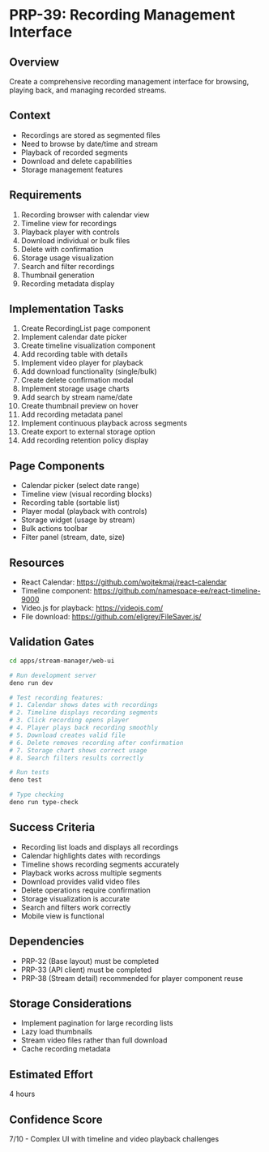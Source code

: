 # PRP-39: Recording Management Interface

## Overview
Create a comprehensive recording management interface for browsing, playing back, and managing recorded streams.

## Context
- Recordings are stored as segmented files
- Need to browse by date/time and stream
- Playback of recorded segments
- Download and delete capabilities
- Storage management features

## Requirements
1. Recording browser with calendar view
2. Timeline view for recordings
3. Playback player with controls
4. Download individual or bulk files
5. Delete with confirmation
6. Storage usage visualization
7. Search and filter recordings
8. Thumbnail generation
9. Recording metadata display

## Implementation Tasks
1. Create RecordingList page component
2. Implement calendar date picker
3. Create timeline visualization component
4. Add recording table with details
5. Implement video player for playback
6. Add download functionality (single/bulk)
7. Create delete confirmation modal
8. Implement storage usage charts
9. Add search by stream name/date
10. Create thumbnail preview on hover
11. Add recording metadata panel
12. Implement continuous playback across segments
13. Create export to external storage option
14. Add recording retention policy display

## Page Components
- Calendar picker (select date range)
- Timeline view (visual recording blocks)
- Recording table (sortable list)
- Player modal (playback with controls)
- Storage widget (usage by stream)
- Bulk actions toolbar
- Filter panel (stream, date, size)

## Resources
- React Calendar: https://github.com/wojtekmaj/react-calendar
- Timeline component: https://github.com/namespace-ee/react-timeline-9000
- Video.js for playback: https://videojs.com/
- File download: https://github.com/eligrey/FileSaver.js/

## Validation Gates
```bash
cd apps/stream-manager/web-ui

# Run development server
deno run dev

# Test recording features:
# 1. Calendar shows dates with recordings
# 2. Timeline displays recording segments
# 3. Click recording opens player
# 4. Player plays back recording smoothly
# 5. Download creates valid file
# 6. Delete removes recording after confirmation
# 7. Storage chart shows correct usage
# 8. Search filters results correctly

# Run tests
deno test

# Type checking
deno run type-check
```

## Success Criteria
- Recording list loads and displays all recordings
- Calendar highlights dates with recordings
- Timeline shows recording segments accurately
- Playback works across multiple segments
- Download provides valid video files
- Delete operations require confirmation
- Storage visualization is accurate
- Search and filters work correctly
- Mobile view is functional

## Dependencies
- PRP-32 (Base layout) must be completed
- PRP-33 (API client) must be completed
- PRP-38 (Stream detail) recommended for player component reuse

## Storage Considerations
- Implement pagination for large recording lists
- Lazy load thumbnails
- Stream video files rather than full download
- Cache recording metadata

## Estimated Effort
4 hours

## Confidence Score
7/10 - Complex UI with timeline and video playback challenges
